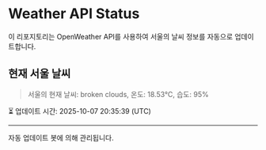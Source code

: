 
# Weather API Status

이 리포지토리는 OpenWeather API를 사용하여 서울의 날씨 정보를 자동으로 업데이트합니다.

## 현재 서울 날씨
> 서울의 현재 날씨: broken clouds, 온도: 18.53°C, 습도: 95%

⏳ 업데이트 시간: 2025-10-07 20:35:39 (UTC)

---
자동 업데이트 봇에 의해 관리됩니다.
